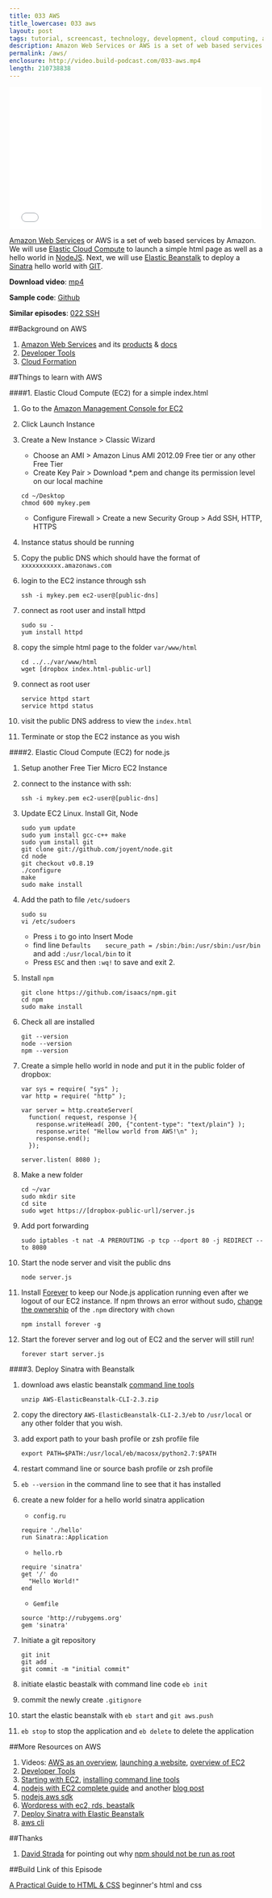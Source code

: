 ```yaml
---
title: 033 AWS
title_lowercase: 033 aws
layout: post
tags: tutorial, screencast, technology, development, cloud computing, amazon, web services, elastic cloud compute, deployment, sinatra, nodejs
description: Amazon Web Services or AWS is a set of web based services by Amazon. We will use Elastic Cloud Compute to launch a simple html page as well as a hello world in NodeJS. Next, we will use Elastic Beanstalk to deploy a Sinatra hello world with GIT.
permalink: /aws/
enclosure: http://video.build-podcast.com/033-aws.mp4
length: 210738838
---
```


<div id="video"><iframe src="//player.vimeo.com/video/59749907" width="500" height="281" frameborder="0" webkitallowfullscreen mozallowfullscreen allowfullscreen></iframe></div>

[Amazon Web Services](http://aws.amazon.com/products/) or AWS is a set of web based services by Amazon. We will use [Elastic Cloud Compute](http://aws.amazon.com/ec2/) to launch a simple html page as well as a hello world in [NodeJS](http://nodejs.org/). Next, we will use [Elastic Beanstalk](http://aws.amazon.com/elasticbeanstalk/) to deploy a [Sinatra](http://www.sinatrarb.com/) hello world with [GIT](http://git-scm.com/).

<p><strong>Download video</strong>: <a href="http://video.build-podcast.com/033-aws.mp4" download="build-podcast-033-aws.mp4">mp4</a></p>

**Sample code**: [Github](https://github.com/sayanee/build-podcast/tree/master/033-aws)

**Similar episodes**: [022 SSH](/ssh)

##Background on AWS

1. [Amazon Web Services](http://aws.amazon.com/) and its [products](http://aws.amazon.com/products/) & [docs](http://aws.amazon.com/documentation/)
1. [Developer Tools](http://aws.amazon.com/developertools)
1. [Cloud Formation](http://aws.amazon.com/cloudformation/)


##Things to learn with AWS

####1. Elastic Cloud Compute (EC2) for a simple index.html

1. Go to the [Amazon Management Console for EC2](https://console.aws.amazon.com/ec2/v2/home)
2. Click Launch Instance
3. Create a New Instance > Classic Wizard
    - Choose an AMI > Amazon Linus AMI 2012.09 Free tier or any other Free Tier
    - Create Key Pair > Download *.pem and change its permission level on our local machine

    ```
    cd ~/Desktop
    chmod 600 mykey.pem
    ```
    - Configure Firewall > Create a new Security Group > Add SSH, HTTP, HTTPS
4. Instance status should be running
5. Copy the public DNS which should have the format of `xxxxxxxxxxx.amazonaws.com`
6. login to the EC2 instance through ssh
    ```
    ssh -i mykey.pem ec2-user@[public-dns]
    ```
6. connect as root user and install httpd

    ```
    sudo su -
    yum install httpd
    ```
5. copy the simple html page to the folder `var/www/html`

    ```
    cd ../../var/www/html
    wget [dropbox index.html-public-url]

    ```
6. connect as root user

    ```
    service httpd start
    service httpd status
    ```
7. visit the public DNS address to view the `index.html`
8. Terminate or stop the EC2 instance as you wish

####2. Elastic Cloud Compute (EC2) for node.js
1. Setup another Free Tier Micro EC2 Instance
2. connect to the instance with ssh:

    ```
    ssh -i mykey.pem ec2-user@[public-dns]
    ```
3. Update EC2 Linux. Install Git, Node

    ```
    sudo yum update
    sudo yum install gcc-c++ make
    sudo yum install git
    git clone git://github.com/joyent/node.git
    cd node
    git checkout v0.8.19
    ./configure
    make
    sudo make install
    ```
4. Add the path to file `/etc/sudoers`

    ```
    sudo su
    vi /etc/sudoers

    ```
    - Press `i` to go into Insert Mode
    - find line `Defaults    secure_path = /sbin:/bin:/usr/sbin:/usr/bin` and add `:/usr/local/bin` to it
    - Press `ESC` and then `:wq!` to save and exit    2.
5. Install `npm`

    ```
    git clone https://github.com/isaacs/npm.git
    cd npm
    sudo make install
    ```
6. Check all are installed

    ```
    git --version
    node --version
    npm --version
    ```
7. Create a simple hello world in node and put it in the public folder of dropbox:

    ```
    var sys = require( "sys" );
    var http = require( "http" );

    var server = http.createServer(
      function( request, response ){
        response.writeHead( 200, {"content-type": "text/plain"} );
        response.write( "Hellow world from AWS!\n" );
        response.end();
      });

    server.listen( 8080 );

    ```
8. Make a new folder

    ```
    cd ~/var
    sudo mkdir site
    cd site
    sudo wget https://[dropbox-public-url]/server.js
    ```
9. Add port forwarding

    ```
    sudo iptables -t nat -A PREROUTING -p tcp --dport 80 -j REDIRECT --to 8080
    ```
11. Start the node server and visit the public dns

    ```
    node server.js
    ```
10. Install [Forever](https://github.com/nodejitsu/forever) to keep our Node.js application running even after we logout of our EC2 instance. If npm throws an error without sudo, [change the ownership](http://stackoverflow.com/questions/16151018/npm-throws-error-without-sudo) of the `.npm` directory with `chown`

    ```
    npm install forever -g
    ```

13. Start the forever server and log out of EC2 and the server will still run!

    ```
    forever start server.js
    ```

####3. Deploy Sinatra with Beanstalk

1. download aws elastic beanstalk [command line tools](http://aws.amazon.com/code/6752709412171743)

    ```
    unzip AWS-ElasticBeanstalk-CLI-2.3.zip
    ```
2. copy the directory `AWS-ElasticBeanstalk-CLI-2.3/eb` to `/usr/local` or any other folder that you wish.
3. add export path to your bash profile or zsh profile file

    ```
    export PATH=$PATH:/usr/local/eb/macosx/python2.7:$PATH

    ```
4. restart command line or source bash profile or zsh profile
5. `eb --version` in the command line to see that it has installed
6. create a new folder for a hello world sinatra application
    - `config.ru`

    ```
    require './hello'
    run Sinatra::Application
    ```
    - `hello.rb`

    ```
    require 'sinatra'
    get '/' do
      "Hello World!"
    end
    ```
    - `Gemfile`

    ```
    source 'http://rubygems.org'
    gem 'sinatra'
    ```

1. Initiate a git repository

    ```
    git init
    git add .
    git commit -m "initial commit"
    ```
1. initiate elastic beastalk with command line code `eb init`
2. commit the newly create `.gitignore`
3. start the elastic beanstalk with `eb start` and `git aws.push`
4. `eb stop` to stop the application and `eb delete` to delete the application

##More Resources on AWS

1. Videos: [AWS as an overview](http://www.youtube.com/watch?v=DERzYnthq1s), [launching a website](http://www.youtube.com/watch?v=E78VKAPwmDM), [overview of EC2](http://www.youtube.com/watch?v=cw2r16Q1X-g)
2. [Developer Tools](http://aws.amazon.com/developertools/)
2. [Starting with EC2](http://www.robertsosinski.com/2008/01/26/starting-amazon-ec2-with-mac-os-x/), [installing command line tools](http://andredieb.com/2012/12/07/installing-and-automating-aws-ec2-command-line-tools/)
3. [nodejs with EC2 complete guide](http://iconof.com/blog/how-to-install-setup-node-js-on-amazon-aws-ec2-complete-guide/) and another [blog post](http://www.bennadel.com/blog/2321-How-I-Got-Node-js-Running-On-A-Linux-Micro-Instance-Using-Amazon-EC2.htm)
4. [nodejs aws sdk](https://s3.amazonaws.com/awsdocs/sdk-nodejs/latest/aws-sdk-nodejs-dg.pdf)
5. [Wordpress with ec2, rds, beastalk](http://www.slideshare.net/mrjain/installing-wordpress-on-aws)
6. [Deploy Sinatra with Elastic Beanstalk](http://docs.aws.amazon.com/elasticbeanstalk/latest/dg/create_deploy_Ruby_sinatra.html)
7. [aws cli](http://docs.aws.amazon.com/cli/latest/userguide/cli-chap-getting-set-up.html)

##Thanks

1. [David Strada](https://twitter.com/iDavidStrada/status/428766119663771648) for pointing out why [npm should not be run as root](http://stackoverflow.com/questions/4938592/how-why-does-npm-recommend-not-running-as-root)


##Build Link of this Episode

[A Practical Guide to HTML & CSS](http://learn.shayhowe.com/) beginner's html and css

